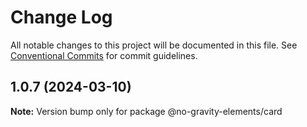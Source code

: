 # Change Log

All notable changes to this project will be documented in this file.
See [Conventional Commits](https://conventionalcommits.org) for commit guidelines.

## 1.0.7 (2024-03-10)

**Note:** Version bump only for package @no-gravity-elements/card
